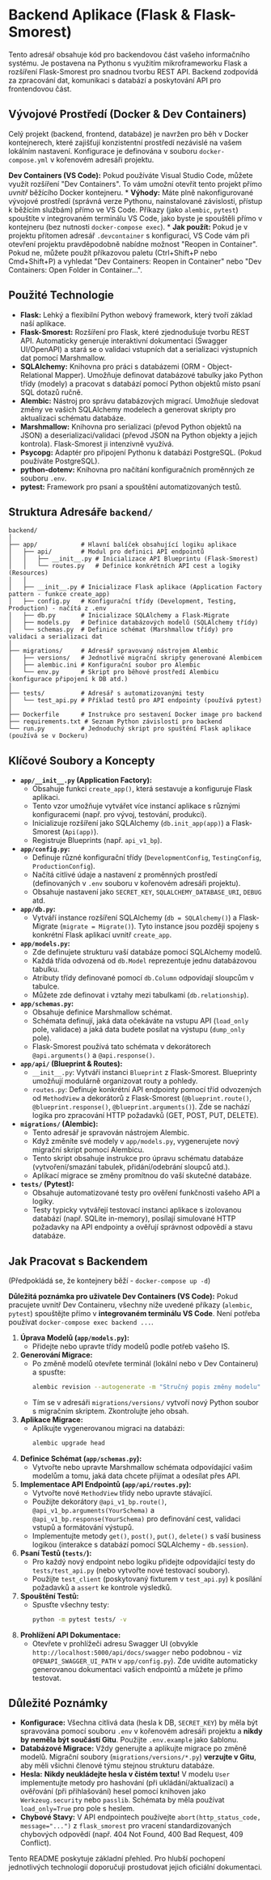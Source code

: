 # Backend Aplikace (Flask & Flask-Smorest)

Tento adresář obsahuje kód pro backendovou část vašeho informačního systému. Je postavena na Pythonu s využitím mikroframeworku Flask a rozšíření Flask-Smorest pro snadnou tvorbu REST API. Backend zodpovídá za zpracování dat, komunikaci s databází a poskytování API pro frontendovou část.

## Vývojové Prostředí (Docker & Dev Containers)

Celý projekt (backend, frontend, databáze) je navržen pro běh v Docker kontejnerech, které zajišťují konzistentní prostředí nezávislé na vašem lokálním nastavení. Konfigurace je definována v souboru `docker-compose.yml` v kořenovém adresáři projektu.

**Dev Containers (VS Code):** Pokud používáte Visual Studio Code, můžete využít rozšíření "Dev Containers". To vám umožní otevřít tento projekt přímo *uvnitř* běžícího Docker kontejneru.
    * **Výhody:** Máte plně nakonfigurované vývojové prostředí (správná verze Pythonu, nainstalované závislosti, přístup k běžícím službám) přímo ve VS Code. Příkazy (jako `alembic`, `pytest`) spouštíte v integrovaném terminálu VS Code, jako byste je spouštěli přímo v kontejneru (bez nutnosti `docker-compose exec`).
    * **Jak použít:** Pokud je v projektu přítomen adresář `.devcontainer` s konfigurací, VS Code vám při otevření projektu pravděpodobně nabídne možnost "Reopen in Container". Pokud ne, můžete použít příkazovou paletu (Ctrl+Shift+P nebo Cmd+Shift+P) a vyhledat "Dev Containers: Reopen in Container" nebo "Dev Containers: Open Folder in Container...".

## Použité Technologie

* **Flask:** Lehký a flexibilní Python webový framework, který tvoří základ naší aplikace.
* **Flask-Smorest:** Rozšíření pro Flask, které zjednodušuje tvorbu REST API. Automaticky generuje interaktivní dokumentaci (Swagger UI/OpenAPI) a stará se o validaci vstupních dat a serializaci výstupních dat pomocí Marshmallow.
* **SQLAlchemy:** Knihovna pro práci s databázemi (ORM - Object-Relational Mapper). Umožňuje definovat databázové tabulky jako Python třídy (modely) a pracovat s databází pomocí Python objektů místo psaní SQL dotazů ručně.
* **Alembic:** Nástroj pro správu databázových migrací. Umožňuje sledovat změny ve vašich SQLAlchemy modelech a generovat skripty pro aktualizaci schématu databáze.
* **Marshmallow:** Knihovna pro serializaci (převod Python objektů na JSON) a deserializaci/validaci (převod JSON na Python objekty a jejich kontrola). Flask-Smorest ji intenzivně využívá.
* **Psycopg:** Adaptér pro připojení Pythonu k databázi PostgreSQL. (Pokud používáte PostgreSQL).
* **python-dotenv:** Knihovna pro načítání konfiguračních proměnných ze souboru `.env`.
* **pytest:** Framework pro psaní a spouštění automatizovaných testů.

## Struktura Adresáře `backend/`

```
backend/
│
├── app/            # Hlavní balíček obsahující logiku aplikace
│   ├── api/        # Modul pro definici API endpointů
│   │   ├── __init__.py # Inicializace API Blueprintu (Flask-Smorest)
│   │   └── routes.py   # Definice konkrétních API cest a logiky (Resources)
│   │
│   ├── __init__.py # Inicializace Flask aplikace (Application Factory pattern - funkce create_app)
│   ├── config.py   # Konfigurační třídy (Development, Testing, Production) - načítá z .env
│   ├── db.py       # Inicializace SQLAlchemy a Flask-Migrate
│   ├── models.py   # Definice databázových modelů (SQLAlchemy třídy)
│   └── schemas.py  # Definice schémat (Marshmallow třídy) pro validaci a serializaci dat
│
├── migrations/     # Adresář spravovaný nástrojem Alembic
│   ├── versions/   # Jednotlivé migrační skripty generované Alembicem
│   ├── alembic.ini # Konfigurační soubor pro Alembic
│   └── env.py      # Skript pro běhové prostředí Alembicu (konfigurace připojení k DB atd.)
│
├── tests/          # Adresář s automatizovanými testy
│   └── test_api.py # Příklad testů pro API endpointy (používá pytest)
│
├── Dockerfile      # Instrukce pro sestavení Docker image pro backend
├── requirements.txt # Seznam Python závislostí pro backend
└── run.py          # Jednoduchý skript pro spuštění Flask aplikace (používá se v Dockeru)
```

## Klíčové Soubory a Koncepty

* **`app/__init__.py` (Application Factory):**
    * Obsahuje funkci `create_app()`, která sestavuje a konfiguruje Flask aplikaci.
    * Tento vzor umožňuje vytvářet více instancí aplikace s různými konfiguracemi (např. pro vývoj, testování, produkci).
    * Inicializuje rozšíření jako SQLAlchemy (`db.init_app(app)`) a Flask-Smorest (`Api(app)`).
    * Registruje Blueprints (např. `api_v1_bp`).
* **`app/config.py`:**
    * Definuje různé konfigurační třídy (`DevelopmentConfig`, `TestingConfig`, `ProductionConfig`).
    * Načítá citlivé údaje a nastavení z proměnných prostředí (definovaných v `.env` souboru v kořenovém adresáři projektu).
    * Obsahuje nastavení jako `SECRET_KEY`, `SQLALCHEMY_DATABASE_URI`, `DEBUG` atd.
* **`app/db.py`:**
    * Vytváří instance rozšíření SQLAlchemy (`db = SQLAlchemy()`) a Flask-Migrate (`migrate = Migrate()`). Tyto instance jsou později spojeny s konkrétní Flask aplikací uvnitř `create_app`.
* **`app/models.py`:**
    * Zde definujete strukturu vaší databáze pomocí SQLAlchemy modelů.
    * Každá třída odvozená od `db.Model` reprezentuje jednu databázovou tabulku.
    * Atributy třídy definované pomocí `db.Column` odpovídají sloupcům v tabulce.
    * Můžete zde definovat i vztahy mezi tabulkami (`db.relationship`).
* **`app/schemas.py`:**
    * Obsahuje definice Marshmallow schémat.
    * Schémata definují, jaká data očekáváte na vstupu API (`load_only` pole, validace) a jaká data budete posílat na výstupu (`dump_only` pole).
    * Flask-Smorest používá tato schémata v dekorátorech `@api.arguments()` a `@api.response()`.
* **`app/api/` (Blueprint & Routes):**
    * `__init__.py`: Vytváří instanci `Blueprint` z Flask-Smorest. Blueprinty umožňují modulárně organizovat routy a pohledy.
    * `routes.py`: Definuje konkrétní API endpointy pomocí tříd odvozených od `MethodView` a dekorátorů z Flask-Smorest (`@blueprint.route()`, `@blueprint.response()`, `@blueprint.arguments()`). Zde se nachází logika pro zpracování HTTP požadavků (GET, POST, PUT, DELETE).
* **`migrations/` (Alembic):**
    * Tento adresář je spravován nástrojem Alembic.
    * Když změníte své modely v `app/models.py`, vygenerujete nový migrační skript pomocí Alembicu.
    * Tento skript obsahuje instrukce pro úpravu schématu databáze (vytvoření/smazání tabulek, přidání/odebrání sloupců atd.).
    * Aplikací migrace se změny promítnou do vaší skutečné databáze.
* **`tests/` (Pytest):**
    * Obsahuje automatizované testy pro ověření funkčnosti vašeho API a logiky.
    * Testy typicky vytvářejí testovací instanci aplikace s izolovanou databází (např. SQLite in-memory), posílají simulované HTTP požadavky na API endpointy a ověřují správnost odpovědí a stavu databáze.

## Jak Pracovat s Backendem

(Předpokládá se, že kontejnery běží - `docker-compose up -d`)

**Důležitá poznámka pro uživatele Dev Containers (VS Code):** Pokud pracujete uvnitř Dev Containeru, všechny níže uvedené příkazy (`alembic`, `pytest`) spouštějte přímo v **integrovaném terminálu VS Code**. Není potřeba používat `docker-compose exec backend ...`.

1.  **Úprava Modelů (`app/models.py`):**
    * Přidejte nebo upravte třídy modelů podle potřeb vašeho IS.
2.  **Generování Migrace:**
    * Po změně modelů otevřete terminál (lokální nebo v Dev Containeru) a spusťte:
        ```bash
        alembic revision --autogenerate -m "Stručný popis změny modelu"
        ```
    * Tím se v adresáři `migrations/versions/` vytvoří nový Python soubor s migračním skriptem. Zkontrolujte jeho obsah.
3.  **Aplikace Migrace:**
    * Aplikujte vygenerovanou migraci na databázi:
        ```bash
        alembic upgrade head
        ```
4.  **Definice Schémat (`app/schemas.py`):**
    * Vytvořte nebo upravte Marshmallow schémata odpovídající vašim modelům a tomu, jaká data chcete přijímat a odesílat přes API.
5.  **Implementace API Endpointů (`app/api/routes.py`):**
    * Vytvořte nové `MethodView` třídy nebo upravte stávající.
    * Použijte dekorátory `@api_v1_bp.route()`, `@api_v1_bp.arguments(YourSchema)` a `@api_v1_bp.response(YourSchema)` pro definování cest, validaci vstupů a formátování výstupů.
    * Implementujte metody `get()`, `post()`, `put()`, `delete()` s vaší business logikou (interakce s databází pomocí SQLAlchemy - `db.session`).
6.  **Psaní Testů (`tests/`):**
    * Pro každý nový endpoint nebo logiku přidejte odpovídající testy do `tests/test_api.py` (nebo vytvořte nové testovací soubory).
    * Použijte `test_client` (poskytovaný fixturem v `test_api.py`) k posílání požadavků a `assert` ke kontrole výsledků.
7.  **Spouštění Testů:**
    * Spusťte všechny testy:
        ```bash
        python -m pytest tests/ -v
        ```
8.  **Prohlížení API Dokumentace:**
    * Otevřete v prohlížeči adresu Swagger UI (obvykle `http://localhost:5000/api/docs/swagger` nebo podobnou - viz `OPENAPI_SWAGGER_UI_PATH` v `app/config.py`). Zde uvidíte automaticky generovanou dokumentaci vašich endpointů a můžete je přímo testovat.

## Důležité Poznámky

* **Konfigurace:** Všechna citlivá data (hesla k DB, `SECRET_KEY`) by měla být spravována pomocí souboru `.env` v kořenovém adresáři projektu a **nikdy by neměla být součástí Gitu**. Použijte `.env.example` jako šablonu.
* **Databázové Migrace:** Vždy generujte a aplikujte migrace po změně modelů. Migrační soubory (`migrations/versions/*.py`) **verzujte v Gitu**, aby měli všichni členové týmu stejnou strukturu databáze.
* **Hesla:** **Nikdy neukládejte hesla v čistém textu!** V modelu `User` implementujte metody pro hashování (při ukládání/aktualizaci) a ověřování (při přihlašování) hesel pomocí knihoven jako `Werkzeug.security` nebo `passlib`. Schémata by měla používat `load_only=True` pro pole s heslem.
* **Chybové Stavy:** V API endpointech používejte `abort(http_status_code, message="...")` z `flask_smorest` pro vracení standardizovaných chybových odpovědí (např. 404 Not Found, 400 Bad Request, 409 Conflict).

Tento README poskytuje základní přehled. Pro hlubší pochopení jednotlivých technologií doporučuji prostudovat jejich oficiální dokumentaci.
